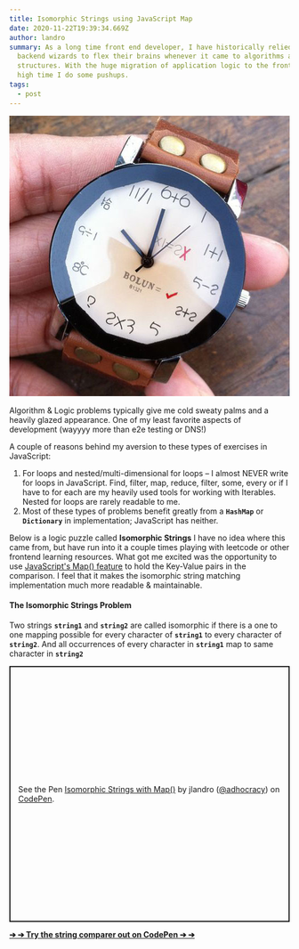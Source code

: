 ```yaml
---
title: Isomorphic Strings using JavaScript Map
date: 2020-11-22T19:39:34.669Z
author: landro
summary: As a long time front end developer, I have historically relied on the
  backend wizards to flex their brains whenever it came to algorithms and data
  structures. With the huge migration of application logic to the frontend. It's
  high time I do some pushups.
tags:
  - post
---
```

![Retro analog style watch with equations for number such as 2x3 for 6](/static/img/algowatch.jpg)

Algorithm & Logic problems typically give me cold sweaty palms and a heavily glazed appearance. One of my least favorite aspects of development (wayyyy more than e2e testing or DNS!) 

A couple of reasons behind my aversion to these types of exercises in JavaScript:

1. For loops and nested/multi-dimensional for loops – I almost NEVER write for loops in JavaScript. Find, filter, map, reduce, filter, some, every or if I have to for each are my heavily used tools for working with Iterables. Nested for loops are rarely readable to me.
2. Most of these types of problems benefit greatly from a **`HashMap`** or **`Dictionary`** in implementation; JavaScript has neither.

Below is a logic puzzle called **Isomorphic Strings** I have no idea where this came from, but have run into it a couple times playing with leetcode or other frontend learning resources. What got me excited was the opportunity to use [JavaScript's Map() feature](https://developer.mozilla.org/en-US/docs/Web/JavaScript/Reference/Global_Objects/Map) to hold the Key-Value pairs in the comparison. I feel that it makes the isomorphic string matching implementation much more readable & maintainable.

#### The Isomorphic Strings Problem

Two strings **`string1`** and **`string2`** are called isomorphic if there is a one to one mapping possible for every character of **`string1`** to every character of **`string2`**. And all occurrences of every character in **`string1`** map to same character in **`string2`**

<p class="codepen" data-height="460" data-theme-id="light" data-default-tab="js" data-user="adhocracy" data-slug-hash="oNxrKoX" data-preview="true" style="height: 460px; box-sizing: border-box; display: flex; align-items: center; justify-content: center; border: 2px solid; margin: 1em 0; padding: 1em;" data-pen-title="Isomorphic Strings with Map()">
  <span>See the Pen <a href="https://codepen.io/adhocracy/pen/oNxrKoX">
  Isomorphic Strings with Map()</a> by jlandro (<a href="https://codepen.io/adhocracy">@adhocracy</a>)
  on <a href="https://codepen.io">CodePen</a>.</span>
</p>
<script async src="https://static.codepen.io/assets/embed/ei.js"></script>

**[➔ ➔ Try the string comparer out on CodePen ➔ ➔](https://codepen.io/adhocracy/full/oNxrKoX)**